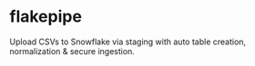 # flakepipe
Upload CSVs to Snowflake via staging with auto table creation, normalization &amp; secure ingestion.
